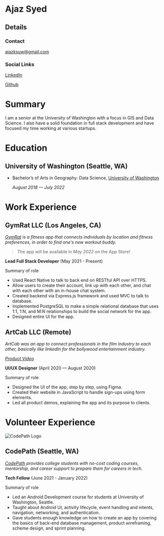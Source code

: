# Ajaz Syed

## Details

### Contact

ajazksuw@gmail.com

### Social Links

[LinkedIn]

[Github]


# Summary

I am a senior at the University of Washington with a focus in GIS and Data Science. I also have a solid foundation in full stack development and have focused my time working at various startups.

# Education

## University of Washington (Seattle, WA)

* Bachelor’s of Arts in Geography: Data Science,
  [University of Washington][]

  *August 2018 — July 2022*



# Work Experience

## GymRat LLC (Los Angeles, CA)
*[GymRat][] is a fitness app that connects individuals by location and fitness preferences, in order to find one's new workout buddy.*
> The app will be available in *May 2022* on the App Store!

**Lead Full Stack Developer** (May 2021 - Present)

Summary of role

- Used React Native to talk to back end on RESTful API over HTTPS.
- Allow users to create their account, link up with each other, and chat with each other with an in-house chat system.
- Created backend via Express.js framework and used MVC to talk to database.
- Implemented PostgreSQL to make a simple relational database that uses 1:1, 1:N, and M:N relationships to build the social network for the app.
- Designed entire UI for the app.

## ArtCab LLC (Remote)
*ArtCab was an app to connect professionals in the film industry to each other, basically like linkedIn for the bollywood entertainment industry.*

[*Product Video*]

**UI/UX Designer** (April 2020 — August 2020)

Summary of role

- Designed the UI of the app, step by step, using Figma.
- Created their website in JavaScript to handle sign-ups using form elements.
- Led all product demos, explaining the app and its purpose to clients.

# Volunteer Experience

![CodePath Logo](https://www.elevatewomeninstem.com/wp-content/uploads/2020/09/logo_codepath_org.jpg)

## CodePath (Seattle, WA)
*[CodePath][] provides college students with no-cost coding courses, mentorship, and career support to prepare them for careers in tech.*



**Tech Fellow** (June 2021 - January 2022)

Summary of role

- Led an Android Development course for students at University of Washington, Seattle.
- Taught about Android UI, activity lifecycle, event handling and intents, navigation, networking, and authentication.
- Gave students enough knowledge on how to create an app by covering the basics of back-end database management, product wireframing, scheme
design, and sprint planning.



[University of Washington]: http://www.uw.edu
[GymRat]: http://gymrat.app/
[CodePath]: https://codepath.org/
[LinkedIn]: http://www.linkedin.com/in/ajazksyed
[Github]: http://www.github.com/ajazksyed
[*Product Video*]: https://www.facebook.com/watch/?v=444181403242405